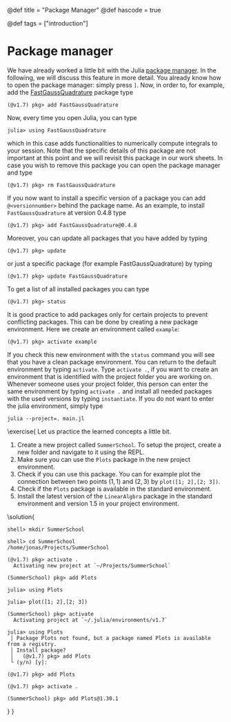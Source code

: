 @def title = "Package Manager"
@def hascode = true

@def tags = ["introduction"]

# Package manager

We have already worked a little bit with the Julia [package manager](https://docs.julialang.org/en/v1/stdlib/Pkg/). In the following, we will discuss this feature in more detail. You already know how to open the package manager: simply press `]`. Now, in order to, for example, add the [FastGaussQuadrature](https://juliaapproximation.github.io/FastGaussQuadrature.jl/stable/) package type 
```julia-repl
(@v1.7) pkg> add FastGaussQuadrature
```
Now, every time you open Julia, you can type
```julia-repl
julia> using FastGaussQuadrature
```
which in this case adds functionalities to numerically compute integrals to your session. Note that the specific details of this package are not important at this point and we will revisit this package in our work sheets. In case you wish to remove this package you can open the package manager and type
```julia-repl
(@v1.7) pkg> rm FastGaussQuadrature
```
If you now want to install a specific version of a package you can add `@<versionnumber>` behind the package name. As an example, to install `FastGaussQuadrature` at version $0.4.8$ type
```julia-repl
(@v1.7) pkg> add FastGaussQuadrature@0.4.8
```
Moreover, you can update all packages that you have added by typing
```julia-repl
(@v1.7) pkg> update
```
or just a specific package (for example FastGaussQuadrature) by typing
```julia-repl
(@v1.7) pkg> update FastGaussQuadrature
```
To get a list of all installed packages you can type
```julia-repl
(@v1.7) pkg> status
```
It is good practice to add packages only for certain projects to prevent conflicting packages. This can be done by creating a new package environment. Here we create an environment called `example`:
```julia-repl
(@v1.7) pkg> activate example
```
If you check this new environment with the `status` command you will see that you have a clean package environment. You can return to the default environment by typing `activate`. Type `activate .`, if you want to create an environment that is identified with the project folder you are working on. Whenever someone uses your project folder, this person can enter the same environment by typing `activate .` and install all needed packages with the used versions by typing `instantiate`. If you do not want to enter the julia environment, simply type
```shell
julia --project=. main.jl
```

\exercise{
    Let us practice the learned concepts a little bit.
1. Create a new project called `SummerSchool`. To setup the project, create a new folder and navigate to it using the REPL. 
2. Make sure you can use the `Plots` package in the new project environment.
3. Check if you can use this package. You can for example plot the connection between two points $(1,1)$ and $(2,3)$ by `plot([1; 2],[2; 3])`.
4. Check if the `Plots` package is available in the standard environment.
5. Install the latest version of the `LinearAlgbra` package in the standard environment and version $1.5$ in your project environment.

\solution{
```julia-repl
shell> mkdir SummerSchool

shell> cd SummerSchool
/home/jonas/Projects/SummerSchool

(@v1.7) pkg> activate .
  Activating new project at `~/Projects/SummerSchool`

(SummerSchool) pkg> add Plots

julia> using Plots

julia> plot([1; 2],[2; 3])

(SummerSchool) pkg> activate
  Activating project at `~/.julia/environments/v1.7`

julia> using Plots
 │ Package Plots not found, but a package named Plots is available from a registry. 
 │ Install package?
 │   (@v1.7) pkg> add Plots 
 └ (y/n) [y]: 

(@v1.7) pkg> add Plots

(@v1.7) pkg> activate .

(SummerSchool) pkg> add Plots@1.30.1
```
}
}